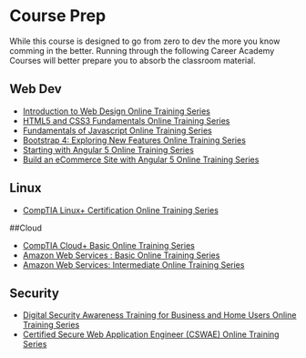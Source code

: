 # Course Prep

While this course is designed to go from zero to dev the more you know comming in the better. Running through the following Career Academy Courses will better prepare you to absorb the classroom material.

## Web Dev
* [Introduction to Web Design Online Training Series](https://www.careeracademy.com/page/IWD_Series)
* [HTML5 and CSS3 Fundamentals Online Training Series](https://www.careeracademy.com/page/HTML5_Series)
* [Fundamentals of Javascript Online Training Series](https://www.careeracademy.com/page/FundJava_Series)
* [Bootstrap 4: Exploring New Features Online Training Series](https://www.careeracademy.com/page/Bootstrap4_Series)
* [Starting with Angular 5 Online Training Series](https://www.careeracademy.com/page/NG5_Series)
* [Build an eCommerce Site with Angular 5 Online Training Series](https://www.careeracademy.com/page/SRAng5_Series)

## Linux
* [CompTIA Linux+ Certification Online Training Series](https://www.careeracademy.com/page/LinPlus_Series)

##Cloud
* [CompTIA Cloud+ Basic Online Training Series](https://www.careeracademy.com/page/LNOCLDC_Series)
* [Amazon Web Services : Basic Online Training Series](https://www.careeracademy.com/page/AWSP1_Series)
* [Amazon Web Services: Intermediate Online Training Series](https://www.careeracademy.com/page/AWSP2_Series)

## Security

* [Digital Security Awareness Training for Business and Home Users Online Training Series](https://www.careeracademy.com/page/DSA_Series)
* [Certified Secure Web Application Engineer (CSWAE) Online Training Series](https://www.careeracademy.com/page/CSWAE_Series)

